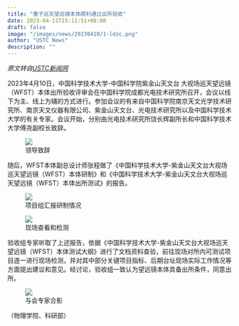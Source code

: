 ```yaml
---
title: "墨子巡天望远镜本体顺利通过出所验收"
date: 2023-04-11T15:11:51+08:00
draft: false
image: "/images/news/20230410/1-ldzc.png"
author: "USTC News"
description: ""
---
```


*原文转自[USTC新闻网](http://news.ustc.edu.cn/info/1055/82449.htm)*

2023年4月10日，中国科学技术大学-中国科学院紫金山天文台 大视场巡天望远镜（WFST）本体出所验收评审会在中国科学院成都光电技术研究所召开，会议以线下为主、线上为辅的方式进行。参加会议的有来自中国科学院南京天文光学技术研究所、南京天文仪器有限公司、紫金山天文台、光电技术研究所以及中国科学技术大学的有关专家。会议开始，分别由光电技术研究所饶长辉副所长和中国科学技术大学傅尧副校长致辞。

<figure>
<img src="/images/news/20230410/1-ldzc.png"/>
<figcaption>领导致辞</figcaption>
</figure>

随后，WFST本体副总设计师张程做了《中国科学技术大学-紫金山天文台大视场巡天望远镜（WFST）本体研制》和《中国科学技术大学-紫金山天文台大视场巡天望远镜（WFST）本体出所测试》的报告。


<figure>
<img src="/images/news/20230410/2-yzqk.png" />
<figcaption>项目组汇报研制情况</figcaption>
</figure>



<figure>
<img src="/images/news/20230410/3-xcck.png" />
<figcaption>现场查看和检测</figcaption>
</figure>


验收组专家听取了上述报告，依据《中国科学技术大学-紫金山天文台大视场巡天望远镜（WFST）本体测试大纲》进行了文档资料查验，前往现场对所内可测试项目逐一进行现场检测，并对其中部分关键项目指标、后期台址现场实际工作情况等方面提出建议和意见。经讨论，验收组一致认为望远镜本体具备出所条件，同意出所。


<figure>
<img src="/images/news/20230410/4-zjhy.png"/>
<figcaption>与会专家合影</figcaption>
</figure>


（物理学院、科研部）

